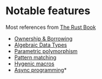 # Notable features

Most references from [The Rust Book](https://doc.rust-lang.org/stable/book/)

* [Ownership & Borrowing](https://doc.rust-lang.org/stable/book/ch04-00-understanding-ownership.html)
* [Algebraic Data Types](https://doc.rust-lang.org/stable/book/ch06-01-defining-an-enum.html)
* [Parametric polymorphism](https://doc.rust-lang.org/stable/book/ch10-01-syntax.html)
* [Pattern matching](https://doc.rust-lang.org/stable/book/ch18-00-patterns.html)
* [Hygenic macros](https://doc.rust-lang.org/stable/book/ch19-06-macros.html)
* [Async programming](https://rust-lang.github.io/async-book/)*
